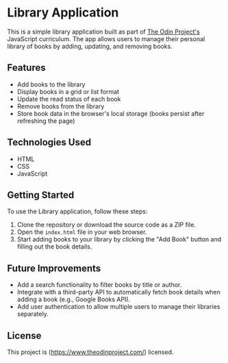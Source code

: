# Library Application

This is a simple library application built as part of [The Odin Project's](https://www.theodinproject.com/) JavaScript curriculum. The app allows users to manage their personal library of books by adding, updating, and removing books.

## Features

- Add books to the library
- Display books in a grid or list format
- Update the read status of each book
- Remove books from the library
- Store book data in the browser's local storage (books persist after refreshing the page)

## Technologies Used

- HTML
- CSS
- JavaScript

## Getting Started

To use the Library application, follow these steps:

1. Clone the repository or download the source code as a ZIP file.
2. Open the `index.html` file in your web browser.
3. Start adding books to your library by clicking the "Add Book" button and filling out the book details.

## Future Improvements

- Add a search functionality to filter books by title or author.
- Integrate with a third-party API to automatically fetch book details when adding a book (e.g., Google Books API).
- Add user authentication to allow multiple users to manage their libraries separately.

## License

This project is (https://www.theodinproject.com/) licensed.
